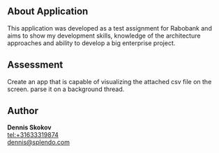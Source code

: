 ## About Application

This application was developed as a test assignment for Rabobank and aims to show my development skills, knowledge of the architecture approaches and ability to develop a big enterprise project.

## Assessment

Create an app that is capable of visualizing the attached csv file on the screen. parse it on a background thread.

## Author

**Dennis Skokov**  
<tel:+31633319874>  
<dennis@splendo.com>  
